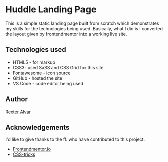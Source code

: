 # Huddle Landing Page
This is a simple static landing page built from scratch which demonstrates my skills for the technologies being used. Basically, what I did is I converted the layout given by frontendmentor into a working live site.


## Technologies used
+  HTML5 - for markup
+  CSS3- used SaSS and CSS Grid for this site
+  Fontawesome - icon source
+  GitHub - hosted the site
+  VS Code - code editor being used

## Author
[Rexter Alvar](https://github.com/rexteralvar)

## Acknowledgements
I'd like to give thanks to the ff. who have contributed to this project.
+ [Frontendmentor.io](https://www.frontendmentor.io/)
+ [CSS-tricks](https://css-tricks.com/) 
